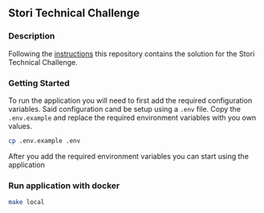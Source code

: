 ## Stori Technical Challenge

### Description

Following the [instructions](docs/instructions.md) this repository contains the solution for the Stori Technical Challenge.

### Getting Started

To run the application you will need to first add the required configuration variables. 
Said configuration cand be setup using a `.env` file. Copy the `.env.example` and replace the required environment variables
with you own values.

```bash
cp .env.example .env
```

After you add the required environment variables you can start using the application


### Run application with docker
```bash
make local
```
